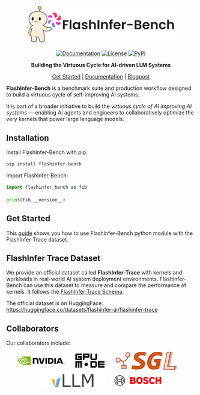 <div align="center" id="top">

<img src="web/packages/ui/src/brand/fib_logo.png" alt="logo" width="400" margin="10px"></img>

[![Documentation](https://img.shields.io/badge/docs-latest-green)](https://bench.flashinfer.ai/docs/)
[![License](https://img.shields.io/badge/license-apache_2-blue)](https://github.com/flashinfer-ai/flashinfer-bench/blob/main/LICENCE)
[![PyPI](https://img.shields.io/pypi/v/flashinfer-bench)](https://pypi.org/project/flashinfer-bench/)

**Building the Virtuous Cycle for AI-driven LLM Systems**

[Get Started](#get-started) | [Documentation](https://bench.flashinfer.ai/docs/) | [Blogpost](https://flashinfer.ai/2025/10/21/flashinfer-bench.html)
</div>

**FlashInfer-Bench** is a benchmark suite and production workflow designed to build a virtuous cycle of self-improving AI systems.

It is part of a broader initiative to build the *virtuous cycle of AI improving AI systems* — enabling AI agents and engineers to collaboratively optimize the very kernels that power large language models.

## Installation

Install FlashInfer-Bench with pip:

```bash
pip install flashinfer-bench
```

Import FlashInfer-Bench:

```python
import flashinfer_bench as fib

print(fib.__version__)
```

## Get Started

This [guide](https://bench.flashinfer.ai/docs/start/quick_start) shows you how to use FlashInfer-Bench python module with the FlashInfer-Trace dataset.

## FlashInfer Trace Dataset

We provide an official dataset called **FlashInfer-Trace** with kernels and workloads in real-world AI system deployment environments. FlashInfer-Bench can use this dataset to measure and compare the performance of kernels. It follows the [FlashInfer Trace Schema](https://bench.flashinfer.ai/docs/flashinfer-trace).

The official dataset is on HuggingFace: https://huggingface.co/datasets/flashinfer-ai/flashinfer-trace

## Collaborators

Our collaborators include:

<div align="center">

[<img src="https://raw.githubusercontent.com/mlc-ai/XGrammar-web-assets/refs/heads/main/repo/nvidia.svg" height=50/>](https://github.com/NVIDIA/TensorRT-LLM)
&emsp;
[<img src="https://raw.githubusercontent.com/mlc-ai/XGrammar-web-assets/refs/heads/main/repo/gpu_mode.png" height=50/>](https://github.com/gpu-mode)
&emsp;
[<img src="https://raw.githubusercontent.com/mlc-ai/XGrammar-web-assets/refs/heads/main/repo/sglang.png" height=50/>](https://github.com/sgl-project/sglang)
&emsp;
[<img src="https://raw.githubusercontent.com/mlc-ai/XGrammar-web-assets/refs/heads/main/repo/vllm.png" height=50/>](https://github.com/vllm-project/vllm)
&emsp;
[<img src="https://raw.githubusercontent.com/mlc-ai/XGrammar-web-assets/refs/heads/main/repo/bosch.svg" height=50/>](https://www.bosch.com/)

</div>
